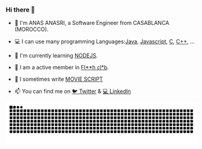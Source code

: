 ### Hi there 👋

- 👋 I'm ANAS ANASRI, a Software Engineer from CASABLANCA (MOROCCO).

- 💻 I can use many programming Languages:[Java](https://www.java.com/fr/), [Javascript](https://developer.mozilla.org/fr/docs/Web/JavaScript), [C](https://fr.wikipedia.org/wiki/C_(langage)), [C++](https://fr.wikipedia.org/wiki/C%2B%2B), ...
 
- 🌱 I'm currently learning [NODEJS](https://nodejs.org/en/).

- 🔏 I am a active member in [FI**h cl*b](https://cinemas.grandparissud.fr/les-films/fight-club).

- 📝 I sometimes write [MOVIE SCRIPT](https://fr.wikipedia.org/wiki/Sc%C3%A9nario)

- 📫 You can find me on [🐦 Twitter](https://twitter.com/anasanasri_) & [💻 LinkedIn](https://www.linkedin.com/in/anasanasri/)

<!--   grid-snake -->
![](https://github.com/BEPb/BEPb/blob/output/github-contribution-grid-snake.svg)
